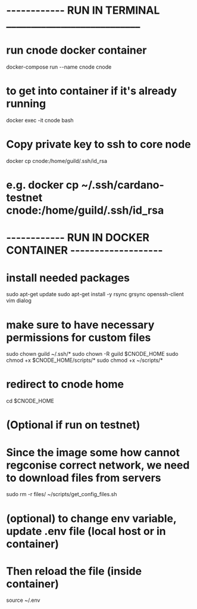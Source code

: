 # ------------ RUN IN TERMINAL ___________________________

# run cnode docker container
docker-compose run --name cnode cnode

# to get into container if it's already running
docker exec -it cnode bash

# Copy private key to ssh to core node
docker cp <path to private key> cnode:/home/guild/.ssh/id_rsa
# e.g. docker cp ~/.ssh/cardano-testnet cnode:/home/guild/.ssh/id_rsa


# ------------ RUN IN DOCKER CONTAINER -------------------

# install needed packages
sudo apt-get update
sudo apt-get install -y rsync grsync openssh-client vim dialog


# make sure to have necessary permissions for custom files
sudo chown guild ~/.ssh/*
sudo chown -R guild $CNODE_HOME
sudo chmod +x $CNODE_HOME/scripts/*
sudo chmod +x ~/scripts/*


# redirect to cnode home
cd $CNODE_HOME

# (Optional if run on testnet) 
# Since the image some how cannot regconise correct network, we need to download files from servers
sudo rm -r files/
~/scripts/get_config_files.sh

# (optional) to change env variable, update .env file (local host or in container)
# Then reload the file (inside container)
source ~/.env

